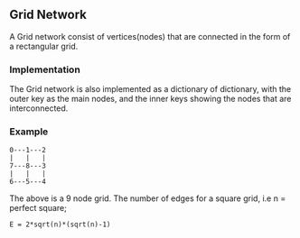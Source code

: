 ## Grid Network

A Grid network consist of vertices(nodes) that are connected in the form of a rectangular
grid.

### Implementation
The Grid network is also implemented as a dictionary of dictionary, with the outer
key as the main nodes, and the inner keys showing the nodes that are interconnected.

### Example
```
0---1---2
|   |   |
7---8---3
|   |   |
6---5---4
```
The above is a 9 node grid.
The number of edges for a square grid, i.e n = perfect square;
```
E = 2*sqrt(n)*(sqrt(n)-1)
```

